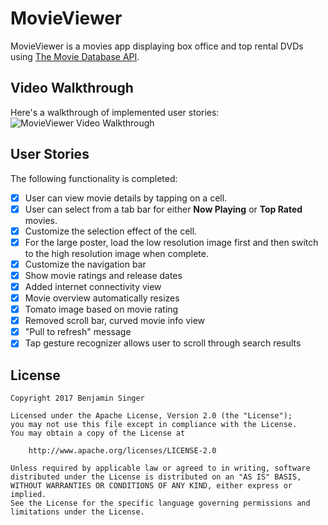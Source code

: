 # MovieViewer

MovieViewer is a movies app displaying box office and top rental DVDs using [The Movie Database API](http://docs.themoviedb.apiary.io/#).

## Video Walkthrough 

Here's a walkthrough of implemented user stories:
![MovieViewer Video Walkthrough](https://github.com/bzsinger/MovieViewer/blob/master/walkthrough.gif)

## User Stories

The following functionality is completed:

- [X] User can view movie details by tapping on a cell.
- [X] User can select from a tab bar for either **Now Playing** or **Top Rated** movies.
- [X] Customize the selection effect of the cell.
- [X] For the large poster, load the low resolution image first and then switch to the high resolution image when complete.
- [X] Customize the navigation bar
- [X] Show movie ratings and release dates
- [X] Added internet connectivity view 
- [X] Movie overview automatically resizes
- [X] Tomato image based on movie rating
- [X] Removed scroll bar, curved movie info view
- [X] "Pull to refresh" message
- [X] Tap gesture recognizer allows user to scroll through search results

## License

    Copyright 2017 Benjamin Singer

    Licensed under the Apache License, Version 2.0 (the "License");
    you may not use this file except in compliance with the License.
    You may obtain a copy of the License at

        http://www.apache.org/licenses/LICENSE-2.0

    Unless required by applicable law or agreed to in writing, software
    distributed under the License is distributed on an "AS IS" BASIS,
    WITHOUT WARRANTIES OR CONDITIONS OF ANY KIND, either express or implied.
    See the License for the specific language governing permissions and
    limitations under the License.
